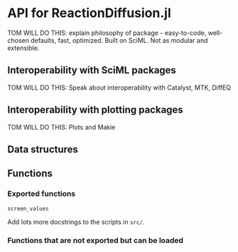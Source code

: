 # API for ReactionDiffusion.jl

TOM WILL DO THIS: explain philosophy of package - easy-to-code, well-chosen defaults, fast, optimized. Built on SciML. Not as modular and extensible.

## Interoperability with SciML packages

TOM WILL DO THIS: Speak about interoperability with Catalyst, MTK, DiffEQ

## Interoperability with plotting packages

TOM WILL DO THIS: Plots and Makie

## Data structures

## Functions

### Exported functions
```@docs
screen_values
```

Add lots more docstrings to the scripts in `src/`. 

### Functions that are not exported but can be loaded

